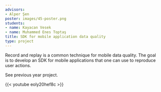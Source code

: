 ```yaml
---
advisors:
- Alper Şen
poster: images/45-poster.png
students:
- name: Kayacan Vesek
- name: Muhammed Enes Toptaş
title: SDK for mobile application data quality
type: project
---
```


Record and replay is a common technique for mobile data quality. The goal is to develop an SDK for mobile applications that one can use to reproduce user actions.


See previous year project.


{{< youtube eoly20hef8c >}}